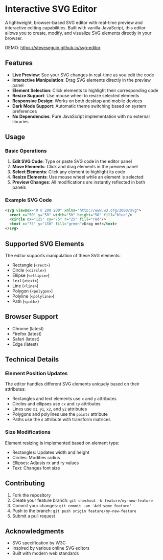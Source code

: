 # Interactive SVG Editor

A lightweight, browser-based SVG editor with real-time preview and interactive editing capabilities. Built with vanilla JavaScript, this editor allows you to create, modify, and visualize SVG elements directly in your browser.


DEMO: https://steveseguin.github.io/svg-editor

## Features

- **Live Preview**: See your SVG changes in real-time as you edit the code
- **Interactive Manipulation**: Drag SVG elements directly in the preview panel
- **Element Selection**: Click elements to highlight their corresponding code
- **Resize Support**: Use mouse wheel to resize selected elements
- **Responsive Design**: Works on both desktop and mobile devices
- **Dark Mode Support**: Automatic theme switching based on system preferences
- **No Dependencies**: Pure JavaScript implementation with no external libraries

## Usage

### Basic Operations

1. **Edit SVG Code**: Type or paste SVG code in the editor panel
2. **Move Elements**: Click and drag elements in the preview panel
3. **Select Elements**: Click any element to highlight its code
4. **Resize Elements**: Use mouse wheel while an element is selected
5. **Preview Changes**: All modifications are instantly reflected in both panels

### Example SVG Code

```svg
<svg viewBox="0 0 200 200" xmlns="http://www.w3.org/2000/svg">
  <rect x="50" y="50" width="50" height="50" fill="blue"/>
  <circle cx="125" cy="75" r="25" fill="red"/>
  <text x="75" y="150" fill="green">Drag me!</text>
</svg>
```

## Supported SVG Elements

The editor supports manipulation of these SVG elements:

- Rectangle (`<rect>`)
- Circle (`<circle>`)
- Ellipse (`<ellipse>`)
- Text (`<text>`)
- Line (`<line>`)
- Polygon (`<polygon>`)
- Polyline (`<polyline>`)
- Path (`<path>`)

## Browser Support

- Chrome (latest)
- Firefox (latest)
- Safari (latest)
- Edge (latest)

## Technical Details

### Element Position Updates

The editor handles different SVG elements uniquely based on their attributes:

- Rectangles and text elements use `x` and `y` attributes
- Circles and ellipses use `cx` and `cy` attributes
- Lines use `x1`, `y1`, `x2`, and `y2` attributes
- Polygons and polylines use the `points` attribute
- Paths use the `d` attribute with transform matrices

### Size Modifications

Element resizing is implemented based on element type:

- Rectangles: Updates width and height
- Circles: Modifies radius
- Ellipses: Adjusts rx and ry values
- Text: Changes font size

## Contributing

1. Fork the repository
2. Create your feature branch: `git checkout -b feature/my-new-feature`
3. Commit your changes: `git commit -am 'Add some feature'`
4. Push to the branch: `git push origin feature/my-new-feature`
5. Submit a pull request
## Acknowledgments

- SVG specification by W3C
- Inspired by various online SVG editors
- Built with modern web standards
